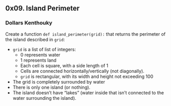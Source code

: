 ## 0x09. Island Perimeter
### Dollars Kenthouky
Create a function `def island_perimeter(grid):` that returns the perimeter of the island described in `grid`:

- `grid` is a list of list of integers:
	* 0 represents water
	* 1 represents land
	* Each cell is square, with a side length of 1
	* Cells are connected horizontally/vertically (not diagonally).
	* `grid` is rectangular, with its width and height not exceeding 100
- The grid is completely surrounded by water
- There is only one island (or nothing).
- The island doesn’t have “lakes” (water inside that isn’t connected to the water surrounding the island).
